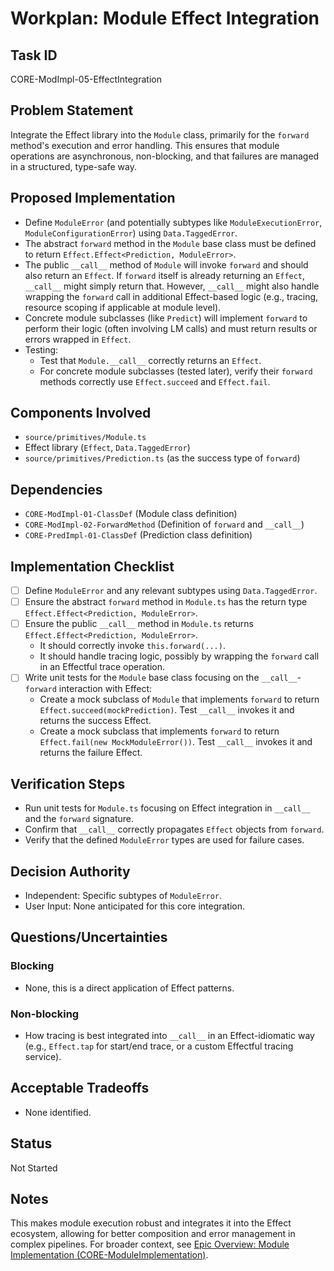 # Workplan: Module Effect Integration

## Task ID
CORE-ModImpl-05-EffectIntegration

## Problem Statement
Integrate the Effect library into the `Module` class, primarily for the `forward` method's execution and error handling. This ensures that module operations are asynchronous, non-blocking, and that failures are managed in a structured, type-safe way.

## Proposed Implementation
- Define `ModuleError` (and potentially subtypes like `ModuleExecutionError`, `ModuleConfigurationError`) using `Data.TaggedError`.
- The abstract `forward` method in the `Module` base class must be defined to return `Effect.Effect<Prediction, ModuleError>`.
- The public `__call__` method of `Module` will invoke `forward` and should also return an `Effect`. If `forward` itself is already returning an `Effect`, `__call__` might simply return that. However, `__call__` might also handle wrapping the `forward` call in additional Effect-based logic (e.g., tracing, resource scoping if applicable at module level).
- Concrete module subclasses (like `Predict`) will implement `forward` to perform their logic (often involving LM calls) and must return results or errors wrapped in `Effect`.
- Testing:
    - Test that `Module.__call__` correctly returns an `Effect`.
    - For concrete module subclasses (tested later), verify their `forward` methods correctly use `Effect.succeed` and `Effect.fail`.

## Components Involved
- `source/primitives/Module.ts`
- Effect library (`Effect`, `Data.TaggedError`)
- `source/primitives/Prediction.ts` (as the success type of `forward`)

## Dependencies
- `CORE-ModImpl-01-ClassDef` (Module class definition)
- `CORE-ModImpl-02-ForwardMethod` (Definition of `forward` and `__call__`)
- `CORE-PredImpl-01-ClassDef` (Prediction class definition)

## Implementation Checklist
- [ ] Define `ModuleError` and any relevant subtypes using `Data.TaggedError`.
- [ ] Ensure the abstract `forward` method in `Module.ts` has the return type `Effect.Effect<Prediction, ModuleError>`.
- [ ] Ensure the public `__call__` method in `Module.ts` returns `Effect.Effect<Prediction, ModuleError>`.
    - It should correctly invoke `this.forward(...)`.
    - It should handle tracing logic, possibly by wrapping the `forward` call in an Effectful trace operation.
- [ ] Write unit tests for the `Module` base class focusing on the `__call__`-`forward` interaction with Effect:
    - Create a mock subclass of `Module` that implements `forward` to return `Effect.succeed(mockPrediction)`. Test `__call__` invokes it and returns the success Effect.
    - Create a mock subclass that implements `forward` to return `Effect.fail(new MockModuleError())`. Test `__call__` invokes it and returns the failure Effect.

## Verification Steps
- Run unit tests for `Module.ts` focusing on Effect integration in `__call__` and the `forward` signature.
- Confirm that `__call__` correctly propagates `Effect` objects from `forward`.
- Verify that the defined `ModuleError` types are used for failure cases.

## Decision Authority
- Independent: Specific subtypes of `ModuleError`.
- User Input: None anticipated for this core integration.

## Questions/Uncertainties
### Blocking
- None, this is a direct application of Effect patterns.

### Non-blocking
- How tracing is best integrated into `__call__` in an Effect-idiomatic way (e.g., `Effect.tap` for start/end trace, or a custom Effectful tracing service).

## Acceptable Tradeoffs
- None identified.

## Status
Not Started

## Notes
This makes module execution robust and integrates it into the Effect ecosystem, allowing for better composition and error management in complex pipelines.
For broader context, see [Epic Overview: Module Implementation (CORE-ModuleImplementation)](../../docs/planning/workplans/CORE-ModuleImplementation.md).
